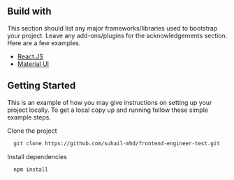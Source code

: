 
## Build with

This section should list any major frameworks/libraries used to bootstrap your project. Leave any add-ons/plugins for the acknowledgements section. Here are a few examples.

 - [React.JS](https://reactjs.org/docs/getting-started.html)
 - [Material UI](https://mui.com/)


## Getting Started

This is an example of how you may give instructions on setting up your project locally. To get a local copy up and running follow these simple example steps.



Clone the project

```bash
  git clone https://github.com/suhail-mhd/frontend-engineer-test.git
```

Install dependencies

```bash
  npm install
```

